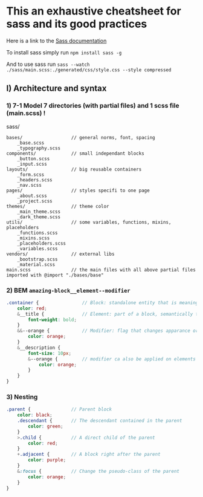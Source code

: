 # This an exhaustive cheatsheet for sass and its good practices

Here is a link to the [Sass documentation](https://sass-lang.com/documentation)

To install sass simply run `npm install sass -g`

And to use sass run `sass --watch ./sass/main.scss:./generated/css/style.css --style compressed`

## I) Architecture and syntax

### 1) 7-1 Model 7 directories (with partial files) and 1 scss file (main.scss) !

sass/

    bases/                  // general norms, font, spacing
        _base.scss
        _typography.scss
    components/             // small independant blocks
        _button.scss
        _input.scss
    layouts/                // big reusable containers
        _form.scss
        _headers.scss
        _nav.scss
    pages/                  // styles specifi to one page
        _about.scss
        _project.scss
    themes/                 // theme color
        _main_theme.scss
        _dark_theme.scss
    utils/                  // some variables, functions, mixins, placeholders
        _functions.scss
        _mixins.scss
        _placeholders.scss
        _variables.scss
    vendors/                // external libs
        _bootstrap.scss
        _material.scss
    main.scss               // the main files with all above partial files imported with @import "./bases/base"

### 2) BEM `amazing-block__element--modifier`

```scss
.container {                // Block: standalone entity that is meaningful on its own
    color: red;
    &__title {              // Element: part of a block, semantically tied to its block
        font-weight: bold;
    }
    &&--orange {            // Modifier: flag that changes apparance or behavior
        color: orange;
    }
    &__description {
        font-size: 10px;
        &--orange {         // modifier ca also be applied on elements
            color: orange;
        }
    }
}
```

### 3) Nesting

```scss
.parent {               // Parent block
    color: black;
    .descendant {       // The descendant contained in the parent 
        color: green;
    }
    >.child {           // A direct child of the parent
        color: red;
    }
    +.adjacent {        // A block right after the parent
        color: purple;
    }
    &:focus {           // Change the pseudo-class of the parent
        color: orange;
    }
}
```

